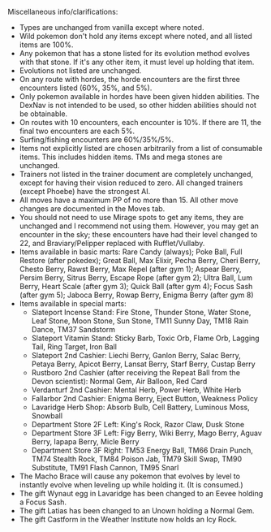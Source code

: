Miscellaneous info/clarifications:
* Types are unchanged from vanilla except where noted.
* Wild pokemon don't hold any items except where noted, and all listed items are 100%.
* Any pokemon that has a stone listed for its evolution method evolves with that stone. If it's any other item, it must level up holding that item.
* Evolutions not listed are unchanged.
* On any route with hordes, the horde encounters are the first three encounters listed (60%, 35%, and 5%).
* Only pokemon available in hordes have been given hidden abilities. The DexNav is not intended to be used, so other hidden abilities should not be obtainable.
* On routes with 10 encounters, each encounter is 10%. If there are 11, the final two encounters are each 5%.
* Surfing/fishing encounters are 60%/35%/5%.
* Items not explicitly listed are chosen arbitrarily from a list of consumable items. This includes hidden items. TMs and mega stones are unchanged.
* Trainers not listed in the trainer document are completely unchanged, except for having their vision reduced to zero. All changed trainers (except Phoebe) have the strongest AI.
* All moves have a maximum PP of no more than 15. All other move changes are documented in the Moves tab.
* You should not need to use Mirage spots to get any items, they are unchanged and I recommend not using them. However, you may get an encounter in the sky; these encounters have had their level changed to 22, and Braviary/Pelipper replaced with Rufflet/Vullaby.
* Items available in basic marts: Rare Candy (always); Poke Ball, Full Restore (after pokedex); Great Ball, Max Elixir, Pecha Berry, Cheri Berry, Chesto Berry, Rawst Berry, Max Repel (after gym 1); Aspear Berry, Persim Berry, Sitrus Berry, Escape Rope (after gym 2); Ultra Ball, Lum Berry, Heart Scale (after gym 3); Quick Ball (after gym 4); Focus Sash (after gym 5); Jaboca Berry, Rowap Berry, Enigma Berry (after gym 8)
* Items available in special marts:
  * Slateport Incense Stand: Fire Stone, Thunder Stone, Water Stone, Leaf Stone, Moon Stone, Sun Stone, TM11 Sunny Day, TM18 Rain Dance, TM37 Sandstorm
  * Slateport Vitamin Stand: Sticky Barb, Toxic Orb, Flame Orb, Lagging Tail, Ring Target, Iron Ball
  * Slateport 2nd Cashier: Liechi Berry, Ganlon Berry, Salac Berry, Petaya Berry, Apicot Berry, Lansat Berry, Starf Berry, Custap Berry
  * Rustboro 2nd Cashier (after receiving the Repeat Ball from the Devon scientist): Normal Gem, Air Balloon, Red Card
  * Verdanturf 2nd Cashier: Mental Herb, Power Herb, White Herb
  * Fallarbor 2nd Cashier: Enigma Berry, Eject Button, Weakness Policy
  * Lavaridge Herb Shop: Absorb Bulb, Cell Battery, Luminous Moss, Snowball
  * Department Store 2F Left: King's Rock, Razor Claw, Dusk Stone
  * Department Store 3F Left: Figy Berry, Wiki Berry, Mago Berry, Aguav Berry, Iapapa Berry, Micle Berry
  * Department Store 3F Right: TM53 Energy Ball, TM66 Drain Punch, TM74 Stealth Rock, TM84 Poison Jab, TM79 Skill Swap, TM90 Substitute, TM91 Flash Cannon, TM95 Snarl
* The Macho Brace will cause any pokemon that evolves by level to instantly evolve when leveling up while holding it. (It is consumed.)
* The gift Wynaut egg in Lavaridge has been changed to an Eevee holding a Focus Sash.
* The gift Latias has been changed to an Unown holding a Normal Gem.
* The gift Castform in the Weather Institute now holds an Icy Rock.
